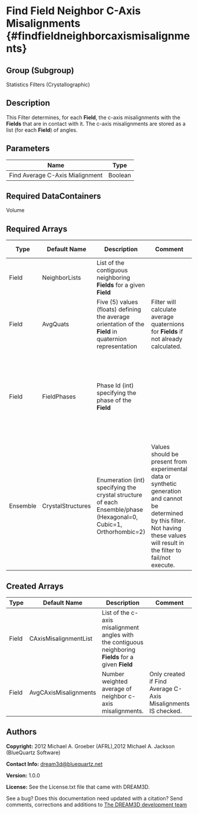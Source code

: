 Find Field Neighbor C-Axis Misalignments {#findfieldneighborcaxismisalignments}
==========

## Group (Subgroup) ##
Statistics Filters (Crystallographic)

## Description ##
This Filter determines, for each **Field**, the c-axis misalignments with the **Fields** that are in contact with it.  The c-axis misalignments are stored as a list (for each **Field**) of angles.

## Parameters ##

| Name | Type |
|-------|------|
|Find Average C-Axis Mialignment | Boolean |  

## Required DataContainers ##
Volume

## Required Arrays ##

| Type | Default Name | Description | Comment | Filters Known to Create Data |
|------|--------------|-------------|---------|-----|
| Field | NeighborLists | List of the contiguous neighboring **Fields** for a given **Field** |  | Find Field Neighbors (Statistics) |
| Field | AvgQuats | Five (5) values (floats) defining the average orientation of the **Field** in quaternion representation | Filter will calculate average quaternions for **Fields** if not already calculated. | Find Field Average Orientations (Statistics) |
| Field | FieldPhases | Phase Id (int) specifying the phase of the **Field**| | Find Field Phases (Generic), Read Field Info File (IO), Pack Primary Phases (SyntheticBuilding), Insert Precipitate Phases (SyntheticBuilding), Establish Matrix Phase (SyntheticBuilding) |
| Ensemble | CrystalStructures | Enumeration (int) specifying the crystal structure of each Ensemble/phase (Hexagonal=0, Cubic=1, Orthorhombic=2) | Values should be present from experimental data or synthetic generation and cannot be determined by this filter. Not having these values will result in the filter to fail/not execute. | Read H5Ebsd File (IO), Read Ensemble Info File (IO), Initialize Synthetic Volume (SyntheticBuilding) |

## Created Arrays ##

| Type | Default Name | Description | Comment |
|------|--------------|-------------|---------|
| Field | CAxisMisalignmentList | List of the c-axis misalignment angles with the contiguous neighboring **Fields** for a given **Field** |  |  
| Field | AvgCAxisMisalignments | Number weighted average of neighbor c-axis misalignments. | Only created if Find Average C-Axis Misalignments IS checked. |

## Authors ##

**Copyright:** 2012 Michael A. Groeber (AFRL),2012 Michael A. Jackson (BlueQuartz Software)

**Contact Info:** dream3d@bluequartz.net

**Version:** 1.0.0

**License:**  See the License.txt file that came with DREAM3D.




See a bug? Does this documentation need updated with a citation? Send comments, corrections and additions to [The DREAM3D development team](mailto:dream3d@bluequartz.net?subject=Documentation%20Correction)

